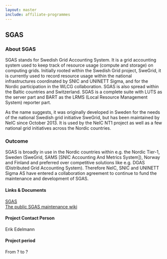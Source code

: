 ```yaml
---
layout: master
include: affiliate-programmes
---
```


## SGAS

### About SGAS
SGAS stands for Swedish Grid Accounting System. It is a grid accounting system used to keep track of resource usage (compute and storage) on computing grids. Initially rooted within the Swedish Grid project, SweGrid, it is currently used to record resource usage within the national infrastructures coordinated by SNIC and UNINETT Sigma, and for the Nordic participation in the WLCG collaboration. SGAS is also spread within the Baltic countries and Switzerland. SGAS is a complete suite with LUTS as the server part and BART as the LRMS (Local Resource Management System) reporter part.

As the name suggests, it was originally developed in Sweden for the needs of the national Swedish grid initiative SweGrid, but has been maintained by NeIC since October 2013. It is used by the NeIC NT1 project as well as a few national grid initiatives across the Nordic countries.  
 
### Outcome
SGAS is broadly in use in the Nordic countries within e.g. the Nordic Tier-1, Sweden (SweGrid, SAMS [SNIC Accounting And Metrics System]), Norway and Finland and preferred over competitive solutions like e.g. DGAS (Distributed Grid Accounting System). Therefore NeIC, SNIC and UNINETT Sigma AS have entered a collaboration agreement to continue to fund the maintenance and development of SGAS.

#### Links & Documents
[SGAS](https://sgas.github.io)<br>
[The public SGAS maintenance wiki](https://wiki.neic.no/wiki/SGAS_maintenance_project)

#### Project Contact Person
Erik Edelmann

#### Project period
From ? to ?
